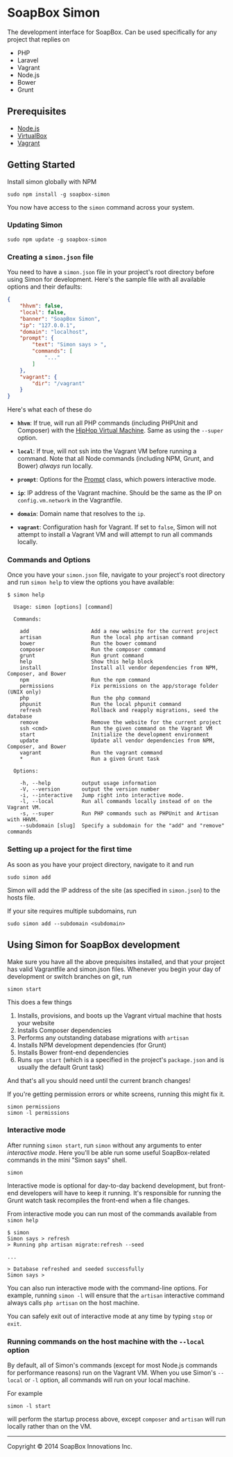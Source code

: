 SoapBox Simon
=====

The development interface for SoapBox. Can be used specifically for any project that replies on

* PHP
* Laravel
* Vagrant
* Node.js
* Bower
* Grunt

## Prerequisites

* [Node.js](http://nodejs.org/download/)
* [VirtualBox](https://www.virtualbox.org/wiki/Downloads)
* [Vagrant](http://www.vagrantup.com/downloads.html)

## Getting Started

Install simon globally with NPM

```
sudo npm install -g soapbox-simon
```

You now have access to the `simon` command across your system.

### Updating Simon

```
sudo npm update -g soapbox-simon
```


### Creating a `simon.json` file

You need to have a `simon.json` file in your project's root directory before using Simon for development. Here's the sample file with all available options and their defaults:

```json
{
    "hhvm": false,
    "local": false,
    "banner": "SoapBox Simon",
    "ip": "127.0.0.1",
    "domain": "localhost",
    "prompt": {
        "text": "Simon says > ",
        "commands": [
            "..."
        ]
    },
    "vagrant": {
        "dir": "/vagrant"
    }
}

```

Here's what each of these do

* **`hhvm`**: If true, will run all PHP commands (including PHPUnit and Composer) with the [HipHop Virtual Machine](http://www.hhvm.com/). Same as using the `--super` option.

* **`local`**: If true, will not ssh into the Vagrant VM before running a command. Note that all Node commands (including NPM, Grunt, and Bower) _always_ run locally.

* **`prompt`**: Options for the [Prompt](https://github.com/nfrasser/simon/blob/master/lib/prompt.js) class, which powers interactive mode.

* **`ip`**: IP address of the Vagrant machine. Should be the same as the IP on `config.vm.network` in the Vagrantfile.

* **`domain`**: Domain name that resolves to the `ip`.

* **`vagrant`**: Configuration hash for Vagrant. If set to `false`, Simon will not attempt to install a Vagrant VM and will attempt to run all commands locally.


### Commands and Options

Once you have your `simon.json` file, navigate to your project's root directory and run `simon help` to view the options you have available:

```
$ simon help

  Usage: simon [options] [command]

  Commands:

    add                    Add a new website for the current project
    artisan                Run the local php artisan command
    bower                  Run the bower command
    composer               Run the composer command
    grunt                  Run grunt command
    help                   Show this help block
    install                Install all vendor dependencies from NPM, Composer, and Bower
    npm                    Run the npm command
    permissions            Fix permissions on the app/storage folder (UNIX only)
    php                    Run the php command
    phpunit                Run the local phpunit command
    refresh                Rollback and reapply migrations, seed the database
    remove                 Remove the website for the current project
    ssh <cmd>              Run the given command on the Vagrant VM
    start                  Initialize the development environment
    update                 Update all vendor dependencies from NPM, Composer, and Bower
    vagrant                Run the vagrant command
    *                      Run a given Grunt task

  Options:

    -h, --help          output usage information
    -V, --version       output the version number
    -i, --interactive   Jump right into interactive mode.
    -l, --local         Run all commands locally instead of on the Vagrant VM.
    -s, --super         Run PHP commands such as PHPUnit and Artisan with HHVM.
    --subdomain [slug]  Specify a subdomain for the "add" and "remove" commands

```

### Setting up a project for the first time

As soon as you have your project directory, navigate to it and run

```
sudo simon add
```

Simon will add the IP address of the site (as specified in `simon.json`) to the hosts file.

If your site requires multiple subdomains, run

```
sudo simon add --subdomain <subdomain>
```

## Using Simon for SoapBox development

Make sure you have all the above prequisites installed, and that your project has valid Vagrantfile and simon.json files. Whenever you begin your day of development or switch branches on git, run

```
simon start
```

This does a few things

1. Installs, provisions, and boots up the Vagrant virtual machine that hosts your website
2. Installs Composer dependencies
3. Performs any outstanding database migrations with `artisan`
4. Installs NPM development dependencies (for Grunt)
5. Installs Bower front-end dependencies
6. Runs `npm start` (which is a specified in the project's `package.json` and is usually the default Grunt task)

And that's all you should need until the current branch changes!

If you're getting permission errors or white screens, running this might fix it.

```
simon permissions
simon -l permissions
```


### Interactive mode

After running `simon start`, run `simon` without any arguments to enter _interactive mode_. Here you'll be able run some useful SoapBox-related commands in the mini "Simon says" shell.

```
simon
```

Interactive mode is optional for day-to-day backend development, but front-end developers will have to keep it running. It's responsible for running the Grunt watch task recompiles the front-end when a file changes.

From interactive mode you can run most of the commands available from `simon help`

```
$ simon
Simon says > refresh
> Running php artisan migrate:refresh --seed

...

> Database refreshed and seeded successfully
Simon says >
```

You can also run interactive mode with the command-line options. For example, running `simon -l` will ensure that the `artisan` interactive command always calls `php artisan` on the host machine.

You can safely exit out of interactive mode at any time by typing `stop` or `exit`.

### Running commands on the host machine with the `--local` option

By default, all of Simon's commands (except for most Node.js commands for performance reasons) run on the Vagrant VM. When you use Simon's `--local` or `-l` option, all commands will run on your local machine.

For example

```
simon -l start
```

will perform the startup process above, except  `composer` and `artisan` will run locally rather than on the VM.


***
Copyright © 2014 SoapBox Innovations Inc.

